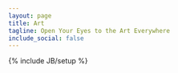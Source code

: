 ```yaml
---
layout: page
title: Art
tagline: Open Your Eyes to the Art Everywhere
include_social: false
---
```

{% include JB/setup %}